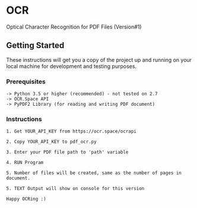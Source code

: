 # OCR

Optical Character Recognition for PDF Files (Version#1)

## Getting Started

These instructions will get you a copy of the project up and running on your local machine for development and testing purposes. 

### Prerequisites

```
-> Python 3.5 or higher (recommended) - not tested on 2.7
-> OCR.Space API
-> PyPDF2 Library (for reading and writing PDF document)
```

### Instructions

```
1. Get YOUR_API_KEY from https://ocr.space/ocrapi

2. Copy YOUR_API_KEY to pdf_ocr.py

3. Enter your PDF file path to 'path' variable

4. RUN Program

5. Number of files will be created, same as the number of pages in document.

5. TEXT Output will show on console for this version

Happy OCRing :)
```
